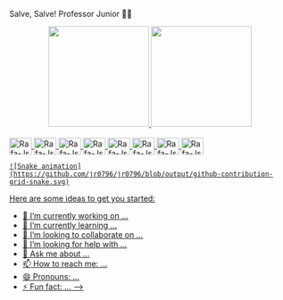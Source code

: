Salve, Salve! Professor Junior  🤙🏽

<div align="center">
  <a href="https://github.com/jr0796">
  <img height="180em" src="https://github-readme-stats.vercel.app/api?username=jr0796&show_icons=true&theme=dracula&include_all_commits=true&count_private=true"/>
  <img height="180em" src="https://github-readme-stats.vercel.app/api/top-langs/?username=jr0796&layout=compact&langs_count=7&theme=dracula"/>
</div>

  <div style="display: inline_block"><br>
    <img align="center" alt="Rafa-Js" height="30" width="40" src="https://cdn.jsdelivr.net/gh/devicons/devicon/icons/debian/debian-original-wordmark.svg"/>
    <img align="center" alt="Rafa-Js" height="30" width="40" src="https://cdn.jsdelivr.net/gh/devicons/devicon/icons/adonisjs/adonisjs-original.svg" />
    <img align="center" alt="Rafa-Js" height="30" width="40" src="https://cdn.jsdelivr.net/gh/devicons/devicon/icons/arduino/arduino-plain-wordmark.svg" />
    <img align="center" alt="Rafa-Js" height="30" width="40" src="https://cdn.jsdelivr.net/gh/devicons/devicon/icons/csharp/csharp-original.svg" />
    <img align="center" alt="Rafa-Js" height="30" width="40" src="https://cdn.jsdelivr.net/gh/devicons/devicon/icons/java/java-original-wordmark.svg" />
    <img align="center" alt="Rafa-Js" height="30" width="40" src="https://cdn.jsdelivr.net/gh/devicons/devicon/icons/linux/linux-original.svg" />
    <img align="center" alt="Rafa-Js" height="30" width="40" src="https://cdn.jsdelivr.net/gh/devicons/devicon/icons/mysql/mysql-original-wordmark.svg" />
    <img align="center" alt="Rafa-Js" height="30" width="40" src="https://cdn.jsdelivr.net/gh/devicons/devicon/icons/microsoftsqlserver/microsoftsqlserver-plain-wordmark.svg" />
     
  </div>
          
    ![Snake animation](https://github.com/jr0796/jr0796/blob/output/github-contribution-grid-snake.svg)
    

<!--
**jr0796/jr0796** is a ✨ _special_ ✨ repository because its `README.md` (this file) appears on your GitHub profile.
-->
Here are some ideas to get you started:

- 🔭 I’m currently working on ...
- 🌱 I’m currently learning ...
- 👯 I’m looking to collaborate on ...
- 🤔 I’m looking for help with ...
- 💬 Ask me about ...
- 📫 How to reach me: ...
- 😄 Pronouns: ...
- ⚡ Fun fact: ...
-->
